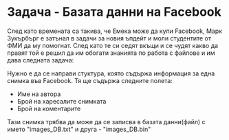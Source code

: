 # Задача - Базата данни на Facebook

След като времената са такива, че Емека може да купи Facebook, Марк Зукърбърг е затънал в задачи за новия ъпдейт и моли студентите от ФМИ да му помогнат.
След като те си седят вкъщи и се чудят какво да правят той е решил да им обогати знанията по работа с файлове и им дава следната задача:

Нужно е да се направи стуктура, която съдържа информация за една снимка във Facebook. Тя ще съдържа следните полета:

* Име на автора
* Брой на харесалите снимката
* Брой на коментарите

Тази снимка трябва да може да се записва в базата данни(файл) с името "images_DB.txt" и друга - "images_DB.bin"